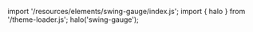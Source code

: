 <!--
type: template
name: swing-gauge
-->

import '/resources/elements/swing-gauge/index.js';
import { halo } from '/theme-loader.js';
halo('swing-gauge');
